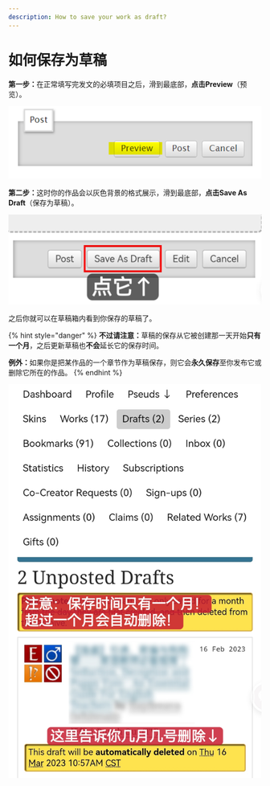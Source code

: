 ```yaml
---
description: How to save your work as draft?
---
```


# 如何保存为草稿

**第一步：**&#x5728;正常填写完发文的必填项目之后，滑到最底部，**点击Preview**（预览）。

![](<../../.gitbook/assets/image (17).png>)

**第二步：**&#x8FD9;时你的作品会以灰色背景的格式展示，滑到最底部，**点击Save As Draft**（保存为草稿）。

![](../../.gitbook/assets/MTXX_MH20230313_214602239.jpg)

之后你就可以在草稿箱内看到你保存的草稿了。

{% hint style="danger" %}
**不过请注意：**&#x8349;稿的保存从它被创建那一天开始**只有一个月**，之后更新草稿也**不会**延长它的保存时间。

**例外：**&#x5982;果你是把某作品的一个章节作为草稿保存，则它会**永久保存**至你发布它或删除它所在的作品。
{% endhint %}

![](../../.gitbook/assets/MTXX_MH20230313_214922469.jpg)
